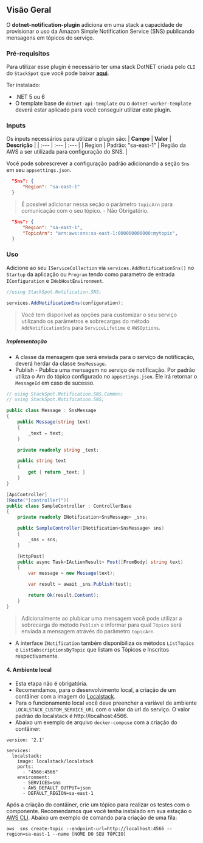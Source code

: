 ## **Visão Geral**
O **dotnet-notification-plugin** adiciona em uma stack a capacidade de provisionar o uso da Amazon Simple Notification Service (SNS) publicando mensagens em tópicos do serviço.

### **Pré-requisitos**
Para utilizar esse plugin é necessário ter uma stack DotNET criada pelo `CLI` do `StackSpot` que você pode baixar [**aqui**](https://stackspot.com/).

Ter instalado:
- .NET 5 ou 6 
- O template base de `dotnet-api-template` ou o `dotnet-worker-template` deverá estar aplicado para você conseguir utilizar este plugin. 

### **Inputs**
Os inputs necessários para utilizar o plugin são:
| **Campo** | **Valor** | **Descrição** |
| :--- | :--- | :--- |
| Region | Padrão: "sa-east-1" | Região da AWS a ser utilizada para configuração do SNS. |

Você pode sobrescrever a configuração padrão adicionando a seção `Sns` em seu `appsettings.json`.

```json
  "Sns": {
      "Region": "sa-east-1"
  }
```

> É possivel adicionar nessa seção o parâmetro `topicArn` para comunicação com o seu tópico. - Não Obrigatório.
```json
  "Sns": {
      "Region": "sa-east-1",
      "TopicArn": "arn:aws:sns:sa-east-1:000000000000:mytopic",
  }
```

### **Uso**
Adicione ao seu `IServiceCollection` via `services.AddNotificationSns()` no `Startup` da aplicação ou `Program` tendo como parametro de entrada `IConfiguration` e `IWebHostEnvironment`. 

```csharp
//using StackSpot.Notification.SNS;

services.AddNotificationSns(configuration);
```
> Você tem disponível as opções para customizar o seu serviço utilizando os parâmetros e sobrecargas do método `AddNotificationSns` para `ServiceLifetime` e `AWSOptions`.

##### Implementação

* A  classe da mensagem que será enviada para o serviço de notificação, deverá herdar da classe `SnsMessage`.
* Publish - Publica uma mensagem no serviço de notificação. Por padrão utiliza o Arn do tópico configurado no `appsetings.json`. Ele irá retornar o `MessageId` em caso de sucesso.

```csharp
// using StackSpot.Notification.SNS.Common;
// using StackSpot.Notification.SNS;

public class Message : SnsMessage
{
    public Message(string text)
    {
        _text = text;
    }

    private readonly string _text;

    public string text
    {
        get { return _text; }
    }
}

[ApiController]
[Route("[controller]")]
public class SampleController : ControllerBase
{
    private readonly INotification<SnsMessage> _sns;

    public SampleController(INotification<SnsMessage> sns)
    {
        _sns = sns;
    }

    [HttpPost]
    public async Task<IActionResult> Post([FromBody] string text)
    {        
        var message = new Message(text);

        var result = await _sns.Publish(test);

        return Ok(result.Content);
    }
}
```
> Adicionalmente ao plubicar uma mensagem você pode utilizar a sobrecarga do método `Publish` e informar para qual `Tópico` será enviada a mensagem através do parâmetro `topicArn`.

* A interface `INotification` também disponibiliza os métodos `ListTopics` e `ListSubscriptionsByTopic` que listam os Tópicos e Inscritos respectivamente.

#### 4. Ambiente local

* Esta etapa não é obrigatória.
* Recomendamos, para o desenvolvimento local, a criação de um contâiner com a imagem do [Localstack](https://github.com/localstack/localstack). 
* Para o funcionamento local você deve preencher a variável de ambiente `LOCALSTACK_CUSTOM_SERVICE_URL` com o valor da url do serviço. O valor padrão do localstack é http://localhost:4566.
* Abaixo um exemplo de arquivo `docker-compose` com a criação do contâiner: 

```
version: '2.1'

services:
  localstack:
    image: localstack/localstack
    ports:
      - "4566:4566"
    environment:
      - SERVICES=sns
      - AWS_DEFAULT_OUTPUT=json
      - DEFAULT_REGION=sa-east-1
```

Após a criação do contâiner, crie um tópico para realizar os testes com o componente. Recomendamos que você tenha instalado em sua estação o [AWS CLI](https://aws.amazon.com/pt/cli/). Abaixo um exemplo de comando para criação de uma fila:

```
aws  sns create-topic --endpoint-url=http://localhost:4566 --region=sa-east-1 --name [NOME DO SEU TÓPCIO]